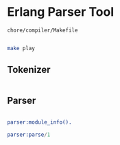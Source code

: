 # Erlang Parser Tool

`chore/compiler/Makefile`

```bash

make play

```

## Tokenizer

```erlang

```

## Parser

```erlang

parser:module_info().

parser:parse/1

```
